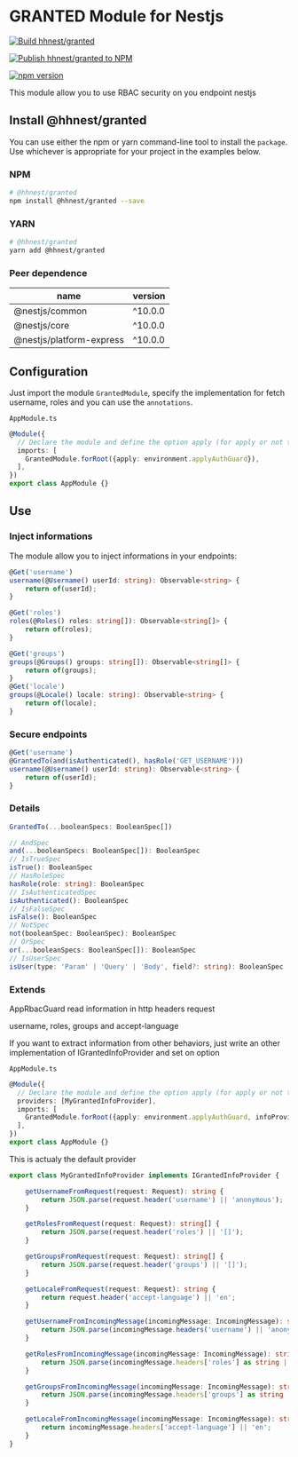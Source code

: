 # GRANTED Module for Nestjs

[![Build hhnest/granted](https://github.com/hhnest/granted/actions/workflows/main.yml/badge.svg)](https://github.com/hhnest/granted/actions/workflows/main.yml)

[![Publish hhnest/granted to NPM](https://github.com/hhnest/granted/actions/workflows/tag.yml/badge.svg)](https://github.com/hhnest/granted/actions/workflows/tag.yml)

[![npm version](https://badge.fury.io/js/@hhnest%2Fgranted.svg)](https://badge.fury.io/js/@hhnest%2Fgranted)

This module allow you to use RBAC security on you endpoint nestjs

## Install @hhnest/granted

You can use either the npm or yarn command-line tool to install the `package`.    
Use whichever is appropriate for your project in the examples below.

### NPM

```bash
# @hhnest/granted
npm install @hhnest/granted --save 
```

### YARN

```bash
# @hhnest/granted
yarn add @hhnest/granted
```

### Peer dependence

| name | version |
|---|---|
| @nestjs/common | ^10.0.0 |
| @nestjs/core | ^10.0.0 |
| @nestjs/platform-express | ^10.0.0 |

## Configuration

Just import the module `GrantedModule`, specify the implementation for fetch username, roles  and you can use the `annotations`.   

`AppModule.ts`
```typescript
@Module({
  // Declare the module and define the option apply (for apply or not the security)
  imports: [
    GrantedModule.forRoot({apply: environment.applyAuthGuard}),
  ],
})
export class AppModule {}
```


## Use

### Inject informations

The module allow you to inject informations in your endpoints:

```typescript
@Get('username')
username(@Username() userId: string): Observable<string> {
    return of(userId);
}

@Get('roles')
roles(@Roles() roles: string[]): Observable<string[]> {
    return of(roles);
}

@Get('groups')
groups(@Groups() groups: string[]): Observable<string[]> {
    return of(groups);
}
@Get('locale')
groups(@Locale() locale: string): Observable<string> {
    return of(locale);
}
```

### Secure endpoints

```typescript
@Get('username')
@GrantedTo(and(isAuthenticated(), hasRole('GET_USERNAME')))
username(@Username() userId: string): Observable<string> {
    return of(userId);
}
```

### Details

```typescript
GrantedTo(...booleanSpecs: BooleanSpec[])
```

```typescript
// AndSpec
and(...booleanSpecs: BooleanSpec[]): BooleanSpec
// IsTrueSpec
isTrue(): BooleanSpec
// HasRoleSpec
hasRole(role: string): BooleanSpec
// IsAuthenticatedSpec
isAuthenticated(): BooleanSpec
// IsFalseSpec
isFalse(): BooleanSpec
// NotSpec
not(booleanSpec: BooleanSpec): BooleanSpec
// OrSpec
or(...booleanSpecs: BooleanSpec[]): BooleanSpec
// IsUserSpec
isUser(type: 'Param' | 'Query' | 'Body', field?: string): BooleanSpec
```

### Extends

AppRbacGuard read information in http headers request

username, roles, groups and accept-language

If you want to extract information from other behaviors, just write an other implementation of IGrantedInfoProvider
and set on option

`AppModule.ts`
```typescript
@Module({
  // Declare the module and define the option apply (for apply or not the security)
  providers: [MyGrantedInfoProvider],
  imports: [
    GrantedModule.forRoot({apply: environment.applyAuthGuard, infoProvider: MyGrantedInfoProvider}),
  ],
})
export class AppModule {}
```

This is actualy the default provider

```typescript
export class MyGrantedInfoProvider implements IGrantedInfoProvider {

    getUsernameFromRequest(request: Request): string {
        return JSON.parse(request.header('username') || 'anonymous');
    }

    getRolesFromRequest(request: Request): string[] {
        return JSON.parse(request.header('roles') || '[]');
    }

    getGroupsFromRequest(request: Request): string[] {
        return JSON.parse(request.header('groups') || '[]');
    }

    getLocaleFromRequest(request: Request): string {
        return request.header('accept-language') || 'en';
    }

    getUsernameFromIncomingMessage(incomingMessage: IncomingMessage): string {
        return JSON.parse(incomingMessage.headers('username') || 'anonymous');
    }

    getRolesFromIncomingMessage(incomingMessage: IncomingMessage): string[] {
        return JSON.parse(incomingMessage.headers['roles'] as string || '[]')
    }

    getGroupsFromIncomingMessage(incomingMessage: IncomingMessage): string[] {
        return JSON.parse(incomingMessage.headers['groups'] as string || '[]')
    }

    getLocaleFromIncomingMessage(incomingMessage: IncomingMessage): string {
        return incomingMessage.headers['accept-language'] || 'en';
    }
}
```
